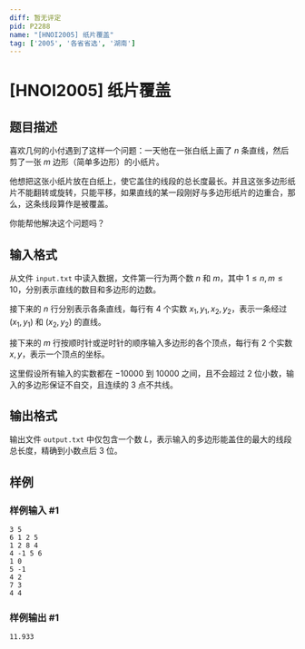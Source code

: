 ```yaml
---
diff: 暂无评定
pid: P2288
name: "[HNOI2005] 纸片覆盖"
tag: ['2005', '各省省选', '湖南']
---
```

# [HNOI2005] 纸片覆盖
## 题目描述

喜欢几何的小付遇到了这样一个问题：一天他在一张白纸上画了 $n$ 条直线，然后剪了一张 $m$ 边形（简单多边形）的小纸片。

他想把这张小纸片放在白纸上，使它盖住的线段的总长度最长。并且这张多边形纸片不能翻转或旋转，只能平移，如果直线的某一段刚好与多边形纸片的边重合，那么，这条线段算作是被覆盖。

你能帮他解决这个问题吗？
## 输入格式

从文件 `input.txt` 中读入数据，文件第一行为两个数 $n$ 和 $m$，其中 $1\leq n,m\leq10$，分别表示直线的数目和多边形的边数。

接下来的 $n$ 行分别表示各条直线，每行有 $4$ 个实数 $x_1,y_1,x_2,y_2$，表示一条经过 $\left(x_1,y_1\right)$ 和 $\left(x_2,y_2\right)$ 的直线。

接下来的 $m$ 行按顺时针或逆时针的顺序输入多边形的各个顶点，每行有 $2$ 个实数 $x,y$，表示一个顶点的坐标。

这里假设所有输入的实数都在 $-10000$ 到 $10000$ 之间，且不会超过 $2$ 位小数，输入的多边形保证不自交，且连续的 $3$ 点不共线。

## 输出格式

输出文件 `output.txt` 中仅包含一个数 $L$，表示输入的多边形能盖住的最大的线段总长度，精确到小数点后 $3$ 位。
## 样例

### 样例输入 #1
```
3 5
6 1 2 5
1 2 8 4
4 -1 5 6
1 0
5 -1
4 2
7 3
4 4

```
### 样例输出 #1
```
11.933

```
